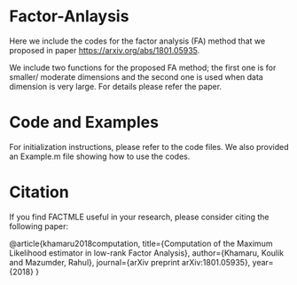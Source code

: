 # Factor-Anlaysis

Here we include the codes for the factor analysis (FA) method 
that we proposed in paper https://arxiv.org/abs/1801.05935. 

We include two functions for the proposed FA method; the first one 
is for smaller/ moderate dimensions and the second one is used when data dimension 
is very large. For details please refer the paper. 

# Code and Examples 

For initialization instructions, please refer to the code files. We also provided an Example.m
file showing how to use the codes. 


# Citation

If you find FACTMLE useful in your research, please consider citing the following paper:
 
@article{khamaru2018computation,
  title={Computation of the Maximum Likelihood estimator in low-rank Factor Analysis},
  author={Khamaru, Koulik and Mazumder, Rahul},
  journal={arXiv preprint arXiv:1801.05935},
  year={2018}
}
